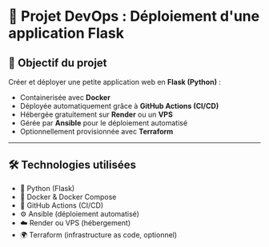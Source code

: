 

# 🚀 Projet DevOps : Déploiement d'une application Flask

## 🎯 Objectif du projet

Créer et déployer une petite application web en **Flask (Python)** :

- Containerisée avec **Docker**
- Déployée automatiquement grâce à **GitHub Actions (CI/CD)**
- Hébergée gratuitement sur **Render** ou un **VPS**
- Gérée par **Ansible** pour le déploiement automatisé
- Optionnellement provisionnée avec **Terraform**

---

## 🛠️ Technologies utilisées

- 🐍 Python (Flask)
- 🐳 Docker & Docker Compose
- 🤖 GitHub Actions (CI/CD)
- ⚙️ Ansible (déploiement automatisé)
- ☁️ Render ou VPS (hébergement)
- 🌍 Terraform (infrastructure as code, optionnel)






